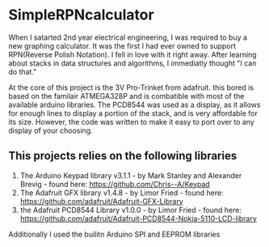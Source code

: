 # SimpleRPNcalculator

When I satarted 2nd year electrical engineering, I was required to buy a new graphing calculator. 
It was the first I had ever owned to support RPN(Reverse Polish Notation). I fell in love with it right away.
After learning about stacks in data structures and algorithms, I immediatly thought "I can do that."

At the core of this project is the 3V Pro-Trinket from adafruit. this bored is based on the familair ATMEGA328P and is combatible with most of the available arduino libraries. The PCD8544 was used as a display, as it allows for enough lines to display a portion of the stack, and is very affordable for its size. However, the code was written to make it easy to port over to any display of your choosing.

## This projects relies on the following libraries
1. The Arduino Keypad library v3.1.1 - by Mark Stanley and Alexander Brevig - found here: https://github.com/Chris--A/Keypad
2. The Adafruit GFX library v1.4.8 - by Limor Fried - found here: https://github.com/adafruit/Adafruit-GFX-Library
3. the Adafruit PCD8544 Library v1.0.0 - by Limor Fried - found here: https://github.com/adafruit/Adafruit-PCD8544-Nokia-5110-LCD-library

Additionally I used the builitn Arduino SPI and EEPROM libraries

